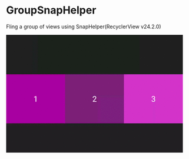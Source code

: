 GroupSnapHelper
===============

Fling a group of views using SnapHelper(RecyclerView v24.2.0)

![CircleIndicator](/screenshot.gif)
